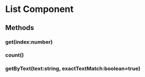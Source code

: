 # List Component

## Methods

### get(index:number)

### count()

### getByText(text:string, exactTextMatch:boolean=true)
